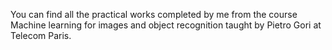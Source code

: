You can find all the practical works completed by me from the course Machine learning for images and object recognition taught by Pietro Gori at Telecom Paris.
